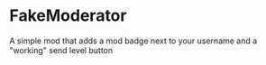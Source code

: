 # FakeModerator

A simple mod that adds a mod badge next to your username and a "working" send level button